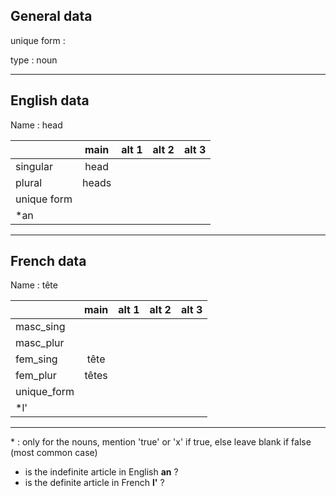 ## General data

unique form :

type : noun

---

## English data

Name : head

|             | main  | alt 1 | alt 2 | alt 3 |
| :---------- | :---: | :---: | :---: | ----- |
| singular    | head  |       |       |       |
| plural      | heads |       |       |       |
| unique form |       |       |       |       |
| \*an        |       |       |       |       |

---

## French data

Name : tête

|             | main  | alt 1 | alt 2 | alt 3 |
| :---------- | :---: | :---: | :---: | :---: |
| masc_sing   |       |       |       |       |
| masc_plur   |       |       |       |       |
| fem_sing    | tête  |       |       |       |
| fem_plur    | têtes |       |       |       |
| unique_form |       |       |       |       |
| \*l'        |       |       |       |       |

---

\* : only for the nouns, mention 'true' or 'x' if true, else leave blank if false (most common case)

- is the indefinite article in English **an** ?
- is the definite article in French **l'** ?
